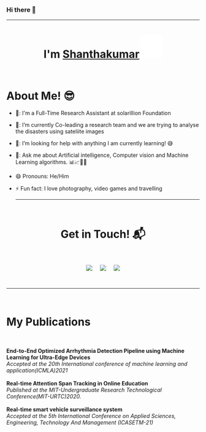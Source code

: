 ### Hi there 👋


<hr>
<h1 align="center">I'm <a href="https://github.com/shanthakumar21">Shanthakumar<a><img src="https://github.com/Kathryn-Jie/Kathryn-Jie/blob/main/wave.gif" width="60px"/></h1>
<Br>
<h1>About Me! 😎</h1>

- 🏫: I'm a Full-Time Research Assistant at solarillion Foundation
- 🔭: I’m currently Co-leading a research team and we are trying to analyse the disasters using sateliite images
- 🤔: I’m looking for help with anything I am currently learning! 😅
- 💬: Ask me about Artificial intelligence, Computer vision and Machine Learning algorithms. 📊📈🤖🧠
- 😄  Pronouns: He/Him
- ⚡  Fun fact: I love photography, video games and travelling
  
  <hr>
<Br>
<h1 align="center">Get in Touch! 📬</h1>
<Br>
<p align="center">
<a href="https://www.linkedin.com/in/shanthakumar21/" target="blank"><img align="center" src="https://img.shields.io/badge/Shanthakumar21-0077B5?style=for-the-badge&logo=linkedin&logoColor=white" /></a> &nbsp;&nbsp;&nbsp;  <a href="mailto:shantha2106@gmail.com" target="blank"><img align="center" src="https://img.shields.io/badge/shantha2106@gmail.com-D14836?style=for-the-badge&logo=gmail&logoColor=white" /></a>    &nbsp;&nbsp;&nbsp;       <a href="https://github.com/shanthakumar21" target="blank"><img align="center" src="https://img.shields.io/badge/Shanthakumar21-100000?style=for-the-badge&logo=github&logoColor=white" /></a>
</p>

<Br>
<hr>
<Br>
<h1>My Publications</h1>
<Br>

<B>End-to-End Optimized Arrhythmia Detection Pipeline using Machine Learning for Ultra-Edge Devices</B><Br>
<I>Accepted at the 20th International conference of machine learning and application(ICMLA)2021</I>
<Br>
<Br>
<B>Real-time Attention Span Tracking in Online Education</B><Br>
<I>Published at the MIT-Undergraduate Research Technological Conference(MIT-URTC)2020.</I>
<Br>
<Br>
<B>Real-time smart vehicle surveillance system</B><Br>
<I>Accepted at the 5th International Conference on Applied Sciences, Engineering, Technology And Management (ICASETM-21)</I>
  
  

